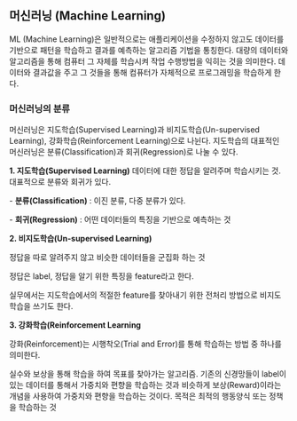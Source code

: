 ## **머신러닝 (Machine Learning)**

ML (Machine Learning)은 일반적으로는 애플리케이션을 수정하지 않고도 데이터를 기반으로 패턴을 학습하고 결과를 예측하는 알고리즘 기법을 통칭한다. 대량의 데이터와 알고리즘을 통해 컴퓨터 그 자체를 학습시켜 작업 수행방법을 익히는 것을 의미한다. 데이터와 결과값을 주고 그 것들을 통해 컴퓨터가 자체적으로 프로그래밍을 학습하게 한다.

### **머신러닝의 분류**

머신러닝은 지도학습(Supervised Learning)과 비지도학습(Un-supervised Learning), 강화학습(Reinforcement Learning)으로 나뉜다. 지도학습의 대표적인 머신러닝은 분류(Classification)과 회귀(Regression)로 나눌 수 있다.

 

**1. 지도학습(Supervised Learning)**
데이터에 대한 정답을 알려주며 학습시키는 것. 대표적으로 분류와 회귀가 있다.

\- **분류(Classification)** : 이진 분류, 다중 분류가 있다. 

\- **회귀(Regression)** : 어떤 데이터들의 특징을 기반으로 예측하는 것

 

**2. 비지도학습(Un-supervised Learning)**

정답을 따로 알려주지 않고 비슷한 데이터들을 군집화 하는 것

정답은 label, 정답을 알기 위한 특징을 feature라고 한다.

실무에서는 지도학습에서의 적절한 feature를 찾아내기 위한 전처리 방법으로 비지도 학습을 쓰기도 한다.

 

**3. 강화학습(Reinforcement Learning**

강화(Reinforcement)는 시행착오(Trial and Error)를 통해 학습하는 방법 중 하나를 의미한다.

실수와 보상을 통해 학습을 하여 목표를 찾아가는 알고리즘. 기존의 신경망들이 label이 있는 데이터를 통해서 가중치와 편향을 학습하는 것과 비슷하게 보상(Reward)이라는 개념을 사용하여 가중치와 편향을 학습하는 것이다. 목적은 최적의 행동양식 또는 정책을 학습하는 것